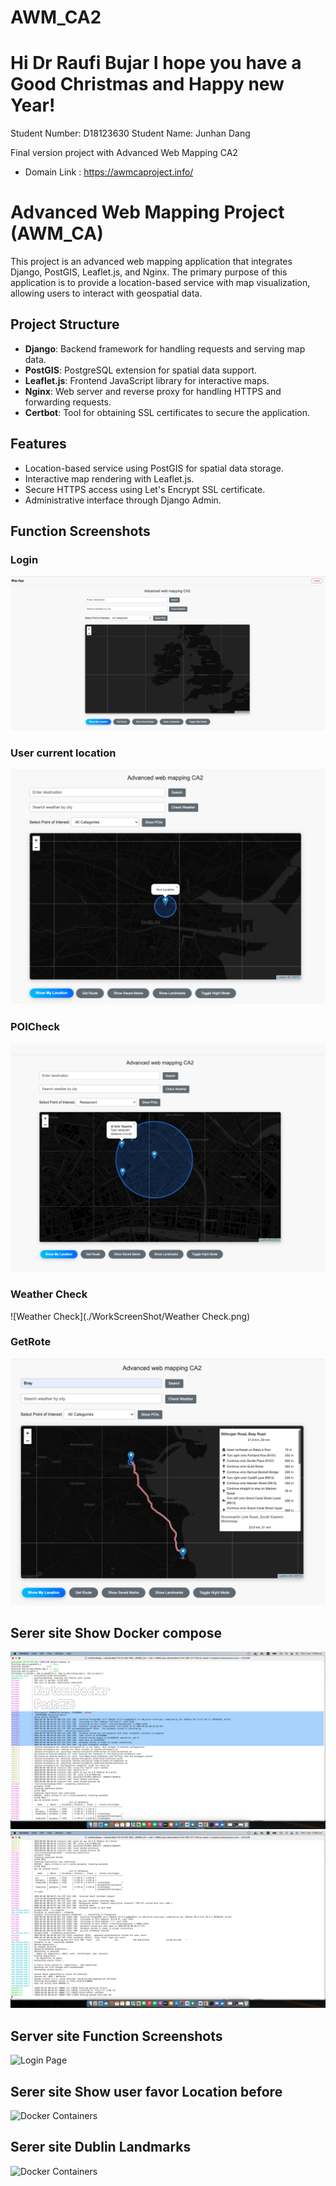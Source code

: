# AWM_CA2

# Hi Dr Raufi Bujar I hope you have a Good Christmas and Happy new Year!

Student Number: D18123630
Student Name: Junhan Dang

Final version project with Advanced Web Mapping CA2
- Domain Link : https://awmcaproject.info/

# Advanced Web Mapping Project (AWM_CA)

This project is an advanced web mapping application that integrates Django, PostGIS, Leaflet.js, and Nginx. The primary purpose of this application is to provide a location-based service with map visualization, allowing users to interact with geospatial data.

## Project Structure

- **Django**: Backend framework for handling requests and serving map data.
- **PostGIS**: PostgreSQL extension for spatial data support.
- **Leaflet.js**: Frontend JavaScript library for interactive maps.
- **Nginx**: Web server and reverse proxy for handling HTTPS and forwarding requests.
- **Certbot**: Tool for obtaining SSL certificates to secure the application.

## Features

- Location-based service using PostGIS for spatial data storage.
- Interactive map rendering with Leaflet.js.
- Secure HTTPS access using Let's Encrypt SSL certificate.
- Administrative interface through Django Admin.




## Function Screenshots

### Login
![LocalSiteMainPage](./WorkScreenShot/LocalSiteMainPage.png)

### User current location
![MyLocation](./WorkScreenShot/MyLocation.png)

### POICheck
![POICheck](./WorkScreenShot/POICheck.png)

### Weather Check
![Weather Check](./WorkScreenShot/Weather Check.png)

### GetRote
![GetRote](./WorkScreenShot/GetRote.png)



## Serer site Show Docker compose
![Docker Containers](./WorkScreenShot/CloudSite.png)
![Docker Containers](./WorkScreenShot/ClouSiteDocker.png)

## Server site Function Screenshots
![Login Page](./WorkScreenShot/ServerPageLogin.png)


## Serer site Show user favor Location before
![Docker Containers](./WorkScreenShot/ServerPageSavedMarks.png)

## Serer site Dublin Landmarks
![Docker Containers](./WorkScreenShot/ServerPageLanMark.png)



